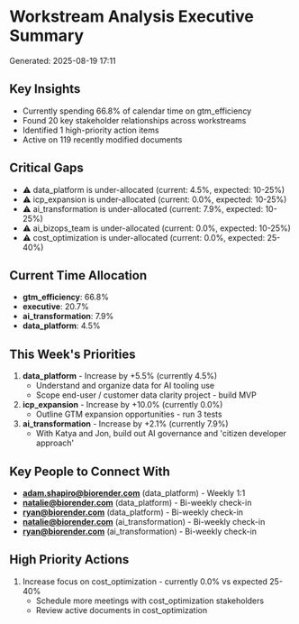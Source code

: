 # Workstream Analysis Executive Summary
Generated: 2025-08-19 17:11

## Key Insights
- Currently spending 66.8% of calendar time on gtm_efficiency
- Found 20 key stakeholder relationships across workstreams
- Identified 1 high-priority action items
- Active on 119 recently modified documents

## Critical Gaps
- ⚠️ data_platform is under-allocated (current: 4.5%, expected: 10-25%)
- ⚠️ icp_expansion is under-allocated (current: 0.0%, expected: 10-25%)
- ⚠️ ai_transformation is under-allocated (current: 7.9%, expected: 10-25%)
- ⚠️ ai_bizops_team is under-allocated (current: 0.0%, expected: 10-25%)
- ⚠️ cost_optimization is under-allocated (current: 0.0%, expected: 25-40%)

## Current Time Allocation
- **gtm_efficiency**: 66.8%
- **executive**: 20.7%
- **ai_transformation**: 7.9%
- **data_platform**: 4.5%

## This Week's Priorities
1. **data_platform** - Increase by +5.5% (currently 4.5%)
   - Understand and organize data for AI tooling use
   - Scope end-user / customer data clarity project - build MVP
2. **icp_expansion** - Increase by +10.0% (currently 0.0%)
   - Outline GTM expansion opportunities - run 3 tests
3. **ai_transformation** - Increase by +2.1% (currently 7.9%)
   - With Katya and Jon, build out AI governance and 'citizen developer approach'

## Key People to Connect With
- **adam.shapiro@biorender.com** (data_platform) - Weekly 1:1
- **natalie@biorender.com** (data_platform) - Bi-weekly check-in
- **ryan@biorender.com** (data_platform) - Bi-weekly check-in
- **natalie@biorender.com** (ai_transformation) - Bi-weekly check-in
- **ryan@biorender.com** (ai_transformation) - Bi-weekly check-in

## High Priority Actions
1. Increase focus on cost_optimization - currently 0.0% vs expected 25-40%
   - Schedule more meetings with cost_optimization stakeholders
   - Review active documents in cost_optimization
